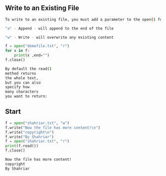 ## Write to an Existing File
 
```bash
To write to an existing file, you must add a parameter to the open() function:

"a" - Append - will append to the end of the file

"w" - Write - will overwrite any existing content
```

```python
f = open("demofile.txt", "r")
for x in f:
    print(x ,end="")
f.close()
```

```bash
By default the read() 
method returns   
the whole text,  
but you can also 
specify how      
many characters  
you want to return:
```

## Start

```python
f = open("shahriar.txt", "w")
f.write("Now the file has more content!\n")
f.write("copyright\n")
f.write("By Shahriar")
f = open("shahriar.txt", "r")
print(f.read())
f.close()
```

```bash
Now the file has more content!
copyright
By Shahriar
```

